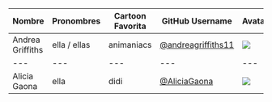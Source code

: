 | Nombre | Pronombres | Cartoon Favorita | GitHub Username| Avatar |
|---|---|---|---|---|
| Andrea Griffiths | ella / ellas  | animaniacs | [@andreagriffiths11](https://github.com/andreagriffiths11)| ![](https://avatars.githubusercontent.com/andreagriffiths11?s=64) |
|---|---|---|---|---|
| Alicia Gaona| ella   | didi | [@AliciaGaona](https://github.com/AliciaGaona)| ![](https://avatars.githubusercontent.com/u/99162884?s=96&v=4) |
